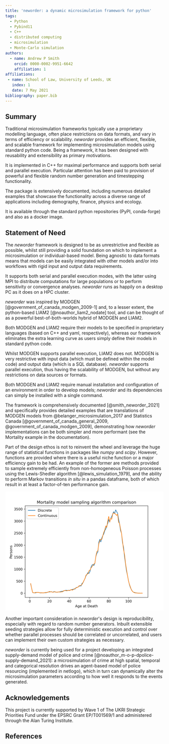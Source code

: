 ```yaml
---
title: 'neworder: a dynamic microsimulation framework for python'
tags:
  - Python
  - Pybind11
  - C++
  - distributed computing
  - microsimulation
  - Monte-Carlo simulation
authors:
  - name: Andrew P Smith
    orcid: 0000-0002-9951-6642
    affiliation: 1
affiliations:
 - name: School of Law, University of Leeds, UK
   index: 1
   date: 7 May 2021
bibliography: paper.bib
---
```


## Summary

Traditional microsimulation frameworks typically use a proprietary modelling language, often place restrictions on data formats, and vary in terms of efficiency or scalability. *neworder* provides an efficient, flexible, and scalable framework for implementing microsimulation models using standard python code. Being a framework, it has been designed with reusability and extensibility as primary motivations.

It is implemented in C++ for maximal performance and supports both serial and parallel execution. Particular attention has been paid to provision of powerful and flexible random number generation and timestepping functionality.

The package is extensively documented, including numerous detailed examples that showcase the functionality across a diverse range of applications including demography, finance, physics and ecology.

It is available through the standard python repositories (PyPI, conda-forge) and also as a docker image.

## Statement of Need

The *neworder* framework is designed to be as unrestrictive and flexible as possible, whilst still providing a solid foundation on which to implement a microsimulation or individual-based model. Being agnostic to data formats means that models can be easily integrated with other models and/or into workflows with rigid input and output data requirements.

It supports both serial and parallel execution modes, with the latter using MPI to distribute computations for large populations or to perform sensitivity or convergence analyses. *neworder* runs as happily on a desktop PC as it does on a HPC cluster.

*neworder* was inspired by MODGEN [@government_of_canada_modgen_2009-1] and, to a lesser extent, the python-based LIAM2 [@noauthor_liam2_nodate] tool, and can be thought of as a powerful best-of-both-worlds hybrid of MODGEN and LIAM2.

Both MODGEN and LIAM2 require their models to be specified in proprietary languages (based on C++ and yaml, respectively), whereas our framework eliminates the extra learning curve as users simply define their models in standard python code.

Whilst MODGEN supports parallel execution, LIAM2 does not. MODGEN is very restrictive with input data (which must be defined within the model code) and output data (which is a SQL database). *neworder* supports parallel execution, thus having the scalability of MODGEN, but without any restrictions on data sources or formats.

Both MODGEN and LIAM2 require manual installation and configuration of an environment in order to develop models; *neworder* and its dependencies can simply be installed with a single command.

The framework is comprehensively documented [@smith_neworder_2021] and specifically provides detailed examples that are translations of MODGEN models from @belanger_microsimulation_2017 and Statistics Canada [@government_of_canada_general_2009, @government_of_canada_modgen_2009], demonstrating how *neworder* implementations can be both simpler and more performant (see the Mortality example in the documentation).

Part of the design ethos is not to reinvent the wheel and leverage the huge range of statistical functions in packages like *numpy* and *scipy*. However, functions are provided where there is a useful niche function or a major efficiency gain to be had. An example of the former are methods provided to sample extremely efficiently from non-homogeneous Poisson processes using the Lewis-Shedler algorithm [@lewis_simulation_1979], and the ability to perform Markov transitions *in situ* in a pandas dataframe, both of which result in at least a factor-of-ten performance gain.

![Sampling mortality: "Discrete" samples repeatedly at 1 year intervals, "Continuous" uses the Lewis-Shedler algorithm to sample the entire curve, with a tenfold performance improvement.\label{fig:mortality-example}](mortality-100k.png)

Another important consideration in *neworder*'s design is reproducibility, especially with regard to random number generators. Inbuilt extensible seeding strategies allow for fully deterministic execution and control over whether parallel processes should be correlated or uncorrelated, and users can implement their own custom strategies as necessary.

*neworder* is currently being used for a project developing an integrated supply-demand model of police and crime [@noauthor_m-o-p-dpolice-supply-demand_2021]: a microsimulation of crime at high spatial, temporal and categorical resolution drives an agent-based model of police resourcing (implemented in netlogo), which in turn can dynamically alter the microsimulation parameters according to how well it responds to the events generated.

## Acknowledgements

This project is currently supported by Wave 1 of The UKRI Strategic Priorities Fund under the EPSRC Grant EP/T001569/1 and administered through the Alan Turing Institute.

## References
